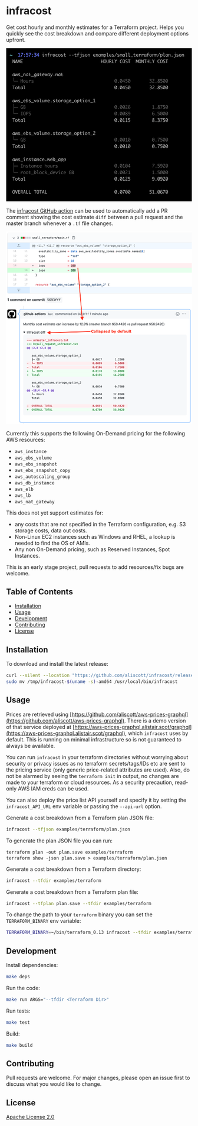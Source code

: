 # infracost

Get cost hourly and monthly estimates for a Terraform project. Helps you quickly see the cost breakdown and compare different deployment options upfront.

<img src="examples/screenshot.png" width=557 alt="Example infracost output" />

The [infracost GitHub action](https://github.com/marketplace/actions/run-infracost) can be used to automatically add a PR comment showing the cost estimate `diff` between a pull request and the master branch whenever a `.tf` file changes.

<img src="https://raw.githubusercontent.com/aliscott/infracost-gh-action/master/screenshot.png" width=557 alt="Example infracost diff usage" />

Currently this supports the following On-Demand pricing for the following AWS resources:
 * `aws_instance`
 * `aws_ebs_volume`
 * `aws_ebs_snapshot`
 * `aws_ebs_snapshot_copy`
 * `aws_autoscaling_group`
 * `aws_db_instance`
 * `aws_elb`
 * `aws_lb`
 * `aws_nat_gateway`

This does not yet support estimates for:
  * any costs that are not specified in the Terraform configuration, e.g. S3 storage costs, data out costs.
  * Non-Linux EC2 instances such as Windows and RHEL, a lookup is needed to find the OS of AMIs.
  * Any non On-Demand pricing, such as Reserved Instances, Spot Instances.

This is an early stage project, pull requests to add resources/fix bugs are welcome.

## Table of Contents

* [Installation](#installation)
* [Usage](#usage)
* [Development](#development)
* [Contributing](#contributing)
* [License](#license)

## Installation

To download and install the latest release:

```sh
curl --silent --location "https://github.com/aliscott/infracost/releases/latest/download/infracost-$(uname -s)-amd64.tar.gz" | tar xz -C /tmp
sudo mv /tmp/infracost-$(uname -s)-amd64 /usr/local/bin/infracost
```

## Usage

Prices are retrieved using [https://github.com/aliscott/aws-prices-graphql](https://github.com/aliscott/aws-prices-graphql). There is a demo version of that service deployed at [https://aws-prices-graphql.alistair.scot/graphql](https://aws-prices-graphql.alistair.scot/graphql), which `infracost` uses by default. This is running on minimal infrastructure so is not guaranteed to always be available.

You can run `infracost` in your terraform directories without worrying about security or privacy issues as no terraform secrets/tags/IDs etc are sent to the pricing service (only generic price-related attributes are used). Also, do not be alarmed by seeing the `terraform init` in output, no changes are made to your terraform or cloud resources. As a security precaution, read-only AWS IAM creds can be used.

You can also deploy the price list API yourself and specify it by setting the `infracost_API_URL` env variable or passing the `--api-url` option.

Generate a cost breakdown from a Terraform plan JSON file:
```sh
infracost --tfjson examples/terraform/plan.json
```

To generate the plan JSON file you can run:
```
terraform plan -out plan.save examples/terraform
terraform show -json plan.save > examples/terraform/plan.json
```

Generate a cost breakdown from a Terraform directory:
```sh
infracost --tfdir examples/terraform
```

Generate a cost breakdown from a Terraform plan file:
```sh
infracost --tfplan plan.save --tfdir examples/terraform
```

To change the path to your `terraform` binary you can set the `TERRAFORM_BINARY` env variable:
```sh
TERRAFORM_BINARY=~/bin/terraform_0.13 infracost --tfdir examples/terraform_0.13
```

## Development

Install dependencies:
```sh
make deps
```

Run the code:
```sh
make run ARGS="--tfdir <Terraform Dir>"
```

Run tests:
```sh
make test
```

Build:
```sh
make build
```

## Contributing

Pull requests are welcome. For major changes, please open an issue first to discuss what you would like to change.

## License

[Apache License 2.0](https://choosealicense.com/licenses/apache-2.0/)
